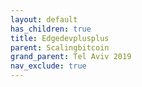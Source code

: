 ```yaml
---
layout: default
has_children: true
title: Edgedevplusplus
parent: Scalingbitcoin
grand_parent: Tel Aviv 2019
nav_exclude: true
---
```

